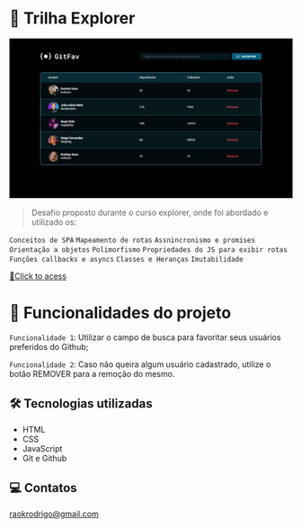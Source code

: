 # 🚀 Trilha Explorer

![preview](./github/preview.png)

> Desafio proposto durante o curso explorer, onde foi abordado e utilizado os:

`Conceitos de SPA`
`Mapeamento de rotas`
`Assnincronismo e promises` 
`Orientação a objetos`
`Polimorfismo`
`Propriedades do JS para exibir rotas`
`Funções callbacks e asyncs`
`Classes e Heranças`
`Imutabilidade`


[🔗Click to acess](https://git-fav-sigma.vercel.app/)


# 🔨 Funcionalidades do projeto

`Funcionalidade 1`: Utilizar o campo de busca para favoritar seus usuários preferidos do Github;

`Funcionalidade 2`: Caso não queira algum usuário cadastrado, utilize o botão REMOVER para a remoção do mesmo.

## 🛠 Tecnologias utilizadas

- HTML
- CSS
- JavaScript
- Git e Github

## 💻 Contatos

raokrodrigo@gmail.com
